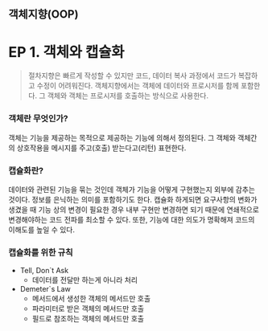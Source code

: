## 객체지향(OOP)
# EP 1. 객체와 캡슐화

> 절차지향은 빠르게 작성할 수 있지만 코드, 데이터 복사 과정에서 코드가 복잡하고 수정이 어려워진다. 객체지향에서는 객체에 데이터와 프로시저를 함께 포함한다. 그 객체와 객체는 프로시저를 호출하는 방식으로 사용한다.

### 객체란 무엇인가?
객체는 기능을 제공하는 목적으로 제공하는 기능에 의해서 정의된다. 그 객체와 객체간의 상호작용을 메시지를 주고(호출) 받는다고(리턴) 표현한다.

### 캡슐화란?
데이터와 관련된 기능을 묶는 것인데 객체가 기능을 어떻게 구현했는지 외부에 감추는 것이다. 정보를 은닉하는 의미를 포함하기도 한다. 캡슐화 하게되면 요구사항의 변화가 생겼을 때 기능 상의 변경이 필요한 경우 내부 구현만 변경하면 되기 때문에 연쇄적으로 변경해야하는 코드 전파를 최소할 수 있다. 또한, 기능에 대한 의도가 명확해져 코드의 이해도를 높일 수 있다.

### 캡슐화를 위한 규칙
- Tell, Don`t Ask
    - 데이터를 전달만 하는게 아니라 처리
- Demeter`s Law
    - 메서드에서 생성한 객체의 메서드만 호출
    - 파라미터로 받은 객체의 메서드만 호출
    - 필드로 참조하는 객체의 메서드만 호출